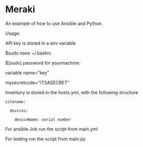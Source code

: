 # Meraki

An example of how to use Ansible and Python.

Usage:

API key is stored in a env variable

$sudo nano ~/.bashrc

$[sudo] password for yourmachine:

variable name="key"

mysecretcode="ITSASECRET"

Inventory is stored in the hosts.yml, with the following structure
````
sitename:

  devices:
  
    deviceName: serial number
````

For ansible Job run the script from main.yml

For testing run the script from main.py
